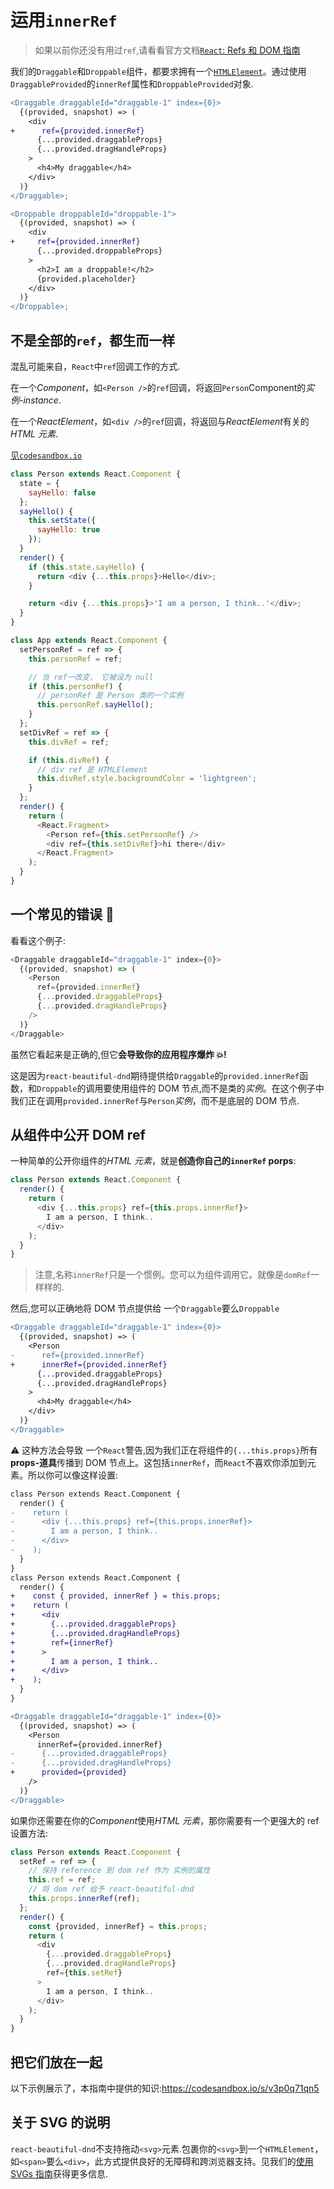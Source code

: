 # 运用`innerRef`

> 如果以前你还没有用过`ref`,请看看官方文档[`React`: Refs 和 DOM 指南](https://reactjs.org/docs/refs-and-the-dom.html)

我们的`Draggable`和`Droppable`组件，都要求拥有一个[`HTMLElement`](https://developer.mozilla.org/en-US/docs/Web/API/HTMLElement)。通过使用`DraggableProvided`的`innerRef`属性和`DroppableProvided`对象.

```diff
<Draggable draggableId="draggable-1" index={0}>
  {(provided, snapshot) => (
    <div
+      ref={provided.innerRef}
      {...provided.draggableProps}
      {...provided.dragHandleProps}
    >
      <h4>My draggable</h4>
    </div>
  )}
</Draggable>;
```

```diff
<Droppable droppableId="droppable-1">
  {(provided, snapshot) => (
    <div
+     ref={provided.innerRef}
      {...provided.droppableProps}
    >
      <h2>I am a droppable!</h2>
      {provided.placeholder}
    </div>
  )}
</Droppable>;
```

## 不是全部的`ref`，都生而一样

混乱可能来自，`React`中`ref`回调工作的方式.

在一个*Component*，如`<Person />`的`ref`回调，将返回`Person`Component的*实例-instance*.

在一个*ReactElement*，如`<div />`的`ref`回调，将返回与*ReactElement*有关的*HTML 元素*.

[见`codesandbox.io`](https://codesandbox.io/s/xok96ovo8p)

```js
class Person extends React.Component {
  state = {
    sayHello: false
  };
  sayHello() {
    this.setState({
      sayHello: true
    });
  }
  render() {
    if (this.state.sayHello) {
      return <div {...this.props}>Hello</div>;
    }

    return <div {...this.props}>'I am a person, I think..'</div>;
  }
}

class App extends React.Component {
  setPersonRef = ref => {
    this.personRef = ref;

    // 当 ref一改变， 它被设为 null
    if (this.personRef) {
      // personRef 是 Person 类的一个实例
      this.personRef.sayHello();
    }
  };
  setDivRef = ref => {
    this.divRef = ref;

    if (this.divRef) {
      // div ref 是 HTMLElement
      this.divRef.style.backgroundColor = 'lightgreen';
    }
  };
  render() {
    return (
      <React.Fragment>
        <Person ref={this.setPersonRef} />
        <div ref={this.setDivRef}>hi there</div>
      </React.Fragment>
    );
  }
}
```

## 一个常见的错误 🐞

看看这个例子:

```js
<Draggable draggableId="draggable-1" index={0}>
  {(provided, snapshot) => (
    <Person
      ref={provided.innerRef}
      {...provided.draggableProps}
      {...provided.dragHandleProps}
    />
  )}
</Draggable>
```

虽然它看起来是正确的,但它**会导致你的应用程序爆炸 💥!**

这是因为`react-beautiful-dnd`期待提供给`Draggable`的`provided.innerRef`函数，和`Droppable`的调用要使用组件的 DOM 节点,而不是类的*实例*。在这个例子中我们正在调用`provided.innerRef`与`Person`*实例*，而不是底层的 DOM 节点.

## 从组件中公开 DOM ref

一种简单的公开你组件的*HTML 元素*，就是**创造你自己的`innerRef` porps**:

```js
class Person extends React.Component {
  render() {
    return (
      <div {...this.props} ref={this.props.innerRef}>
        I am a person, I think..
      </div>
    );
  }
}
```

> 注意,名称`innerRef`只是一个惯例。您可以为组件调用它。就像是`domRef`一样样的.

然后,您可以正确地将 DOM 节点提供给 一个`Draggable`要么`Droppable`

```diff
<Draggable draggableId="draggable-1" index={0}>
  {(provided, snapshot) => (
    <Person
-      ref={provided.innerRef}
+      innerRef={provided.innerRef}
      {...provided.draggableProps}
      {...provided.dragHandleProps}
    >
      <h4>My draggable</h4>
    </div>
  )}
</Draggable>
```

⚠️ 这种方法会导致 一个`React`警告,因为我们正在将组件的`{...this.props}`所有**props-道具**传播到 DOM 节点上。这包括`innerRef`，而`React`不喜欢你添加到元素。所以你可以像这样设置:

```diff
class Person extends React.Component {
  render() {
-    return (
-      <div {...this.props} ref={this.props.innerRef}>
-        I am a person, I think..
-      </div>
-    );
  }
}
class Person extends React.Component {
  render() {
+    const { provided, innerRef } = this.props;
+    return (
+      <div
+        {...provided.draggableProps}
+        {...provided.dragHandleProps}
+        ref={innerRef}
+      >
+        I am a person, I think..
+      </div>
+    );
  }
}

<Draggable draggableId="draggable-1" index={0}>
  {(provided, snapshot) => (
    <Person
      innerRef={provided.innerRef}
-      {...provided.draggableProps}
-      {...provided.dragHandleProps}
+      provided={provided}
    />
  )}
</Draggable>
```

如果你还需要在你的*Component*使用*HTML 元素*，那你需要有一个更强大的 ref 设置方法:

```js
class Person extends React.Component {
  setRef = ref => {
    // 保持 reference 到 dom ref 作为 实例的属性
    this.ref = ref;
    // 将 dom ref 给予 react-beautiful-dnd
    this.props.innerRef(ref);
  };
  render() {
    const {provided, innerRef} = this.props;
    return (
      <div
        {...provided.draggableProps}
        {...provided.dragHandleProps}
        ref={this.setRef}
      >
        I am a person, I think..
      </div>
    );
  }
}
```

## 把它们放在一起

以下示例展示了，本指南中提供的知识:<https://codesandbox.io/s/v3p0q71qn5>

## 关于 SVG 的说明

`react-beautiful-dnd`不支持拖动`<svg>`元素.包裹你的`<svg>`到一个`HTMLElement`，如`<span>`要么`<div>`，此方式提供良好的无障碍和跨浏览器支持。见我们的[使用 SVGs 指南](https://github.com/atlassian/react-beautiful-dnd/tree/master/docs/guides/dragging-svgs.zh.md)获得更多信息.
